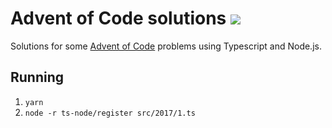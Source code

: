 # Advent of Code solutions ![](https://github.com/lugribossk/adventofcode/workflows/Test/badge.svg)
Solutions for some [Advent of Code](https://adventofcode.com) problems using Typescript and Node.js.

## Running
1. `yarn`
2. `node -r ts-node/register src/2017/1.ts`


